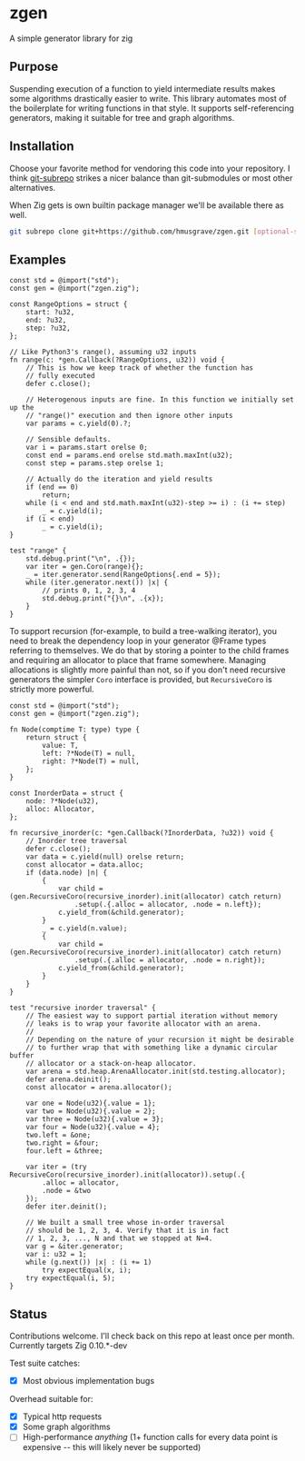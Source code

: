# zgen

A simple generator library for zig

## Purpose

Suspending execution of a function to yield intermediate results makes some
algorithms drastically easier to write. This library automates most of the
boilerplate for writing functions in that style. It supports self-referencing
generators, making it suitable for tree and graph algorithms.

## Installation

Choose your favorite method for vendoring this code into your repository. I
think [git-subrepo](https://github.com/ingydotnet/git-subrepo) strikes a nicer
balance than git-submodules or most other alternatives.

When Zig gets is own builtin package manager we'll be available there as well.

```bash
git subrepo clone git+https://github.com/hmusgrave/zgen.git [optional-subdir]
```

## Examples
```zig
const std = @import("std");
const gen = @import("zgen.zig");

const RangeOptions = struct {
    start: ?u32,
    end: ?u32,
    step: ?u32,
};

// Like Python3's range(), assuming u32 inputs
fn range(c: *gen.Callback(?RangeOptions, u32)) void {
    // This is how we keep track of whether the function has
    // fully executed
    defer c.close();

    // Heterogenous inputs are fine. In this function we initially set up the
    // "range()" execution and then ignore other inputs
    var params = c.yield(0).?;

    // Sensible defaults.
    var i = params.start orelse 0;
    const end = params.end orelse std.math.maxInt(u32);
    const step = params.step orelse 1;

    // Actually do the iteration and yield results
    if (end == 0)
        return;
    while (i < end and std.math.maxInt(u32)-step >= i) : (i += step)
        _ = c.yield(i);
    if (i < end)
        _ = c.yield(i);
}

test "range" {
    std.debug.print("\n", .{});
    var iter = gen.Coro(range){};
    _ = iter.generator.send(RangeOptions{.end = 5});
    while (iter.generator.next()) |x| {
        // prints 0, 1, 2, 3, 4
        std.debug.print("{}\n", .{x});
    }
}
```

To support recursion (for-example, to build a tree-walking iterator), you need
to break the dependency loop in your generator @Frame types referring to
themselves. We do that by storing a pointer to the child frames and requiring
an allocator to place that frame somewhere. Managing allocations is slightly
more painful than not, so if you don't need recursive generators the simpler
`Coro` interface is provided, but `RecursiveCoro` is strictly more powerful.

```zig
const std = @import("std");
const gen = @import("zgen.zig");

fn Node(comptime T: type) type {
    return struct {
        value: T,
        left: ?*Node(T) = null,
        right: ?*Node(T) = null,
    };
}

const InorderData = struct {
    node: ?*Node(u32),
    alloc: Allocator,
};

fn recursive_inorder(c: *gen.Callback(?InorderData, ?u32)) void {
    // Inorder tree traversal
    defer c.close();
    var data = c.yield(null) orelse return;
    const allocator = data.alloc;
    if (data.node) |n| {
        {
            var child = (gen.RecursiveCoro(recursive_inorder).init(allocator) catch return)
                .setup(.{.alloc = allocator, .node = n.left});
            c.yield_from(&child.generator);
        }
        _ = c.yield(n.value);
        {
            var child = (gen.RecursiveCoro(recursive_inorder).init(allocator) catch return)
                .setup(.{.alloc = allocator, .node = n.right});
            c.yield_from(&child.generator);
        }
    }
}

test "recursive inorder traversal" {
    // The easiest way to support partial iteration without memory
    // leaks is to wrap your favorite allocator with an arena.
    // 
    // Depending on the nature of your recursion it might be desirable
    // to further wrap that with something like a dynamic circular buffer
    // allocator or a stack-on-heap allocator.
    var arena = std.heap.ArenaAllocator.init(std.testing.allocator);
    defer arena.deinit();
    const allocator = arena.allocator();

    var one = Node(u32){.value = 1};
    var two = Node(u32){.value = 2};
    var three = Node(u32){.value = 3};
    var four = Node(u32){.value = 4};
    two.left = &one;
    two.right = &four;
    four.left = &three;

    var iter = (try RecursiveCoro(recursive_inorder).init(allocator)).setup(.{
        .alloc = allocator,
        .node = &two
    });
    defer iter.deinit();

    // We built a small tree whose in-order traversal
    // should be 1, 2, 3, 4. Verify that it is in fact
    // 1, 2, 3, ..., N and that we stopped at N=4.
    var g = &iter.generator;
    var i: u32 = 1;
    while (g.next()) |x| : (i += 1)
        try expectEqual(x, i);
    try expectEqual(i, 5);
}
```

## Status
Contributions welcome. I'll check back on this repo at least once per month.
Currently targets Zig 0.10.*-dev

Test suite catches:
- [x] Most obvious implementation bugs

Overhead suitable for:
- [x] Typical http requests
- [x] Some graph algorithms
- [ ] High-performance _anything_ (1+ function calls for every data point is
  expensive -- this will likely never be supported)
